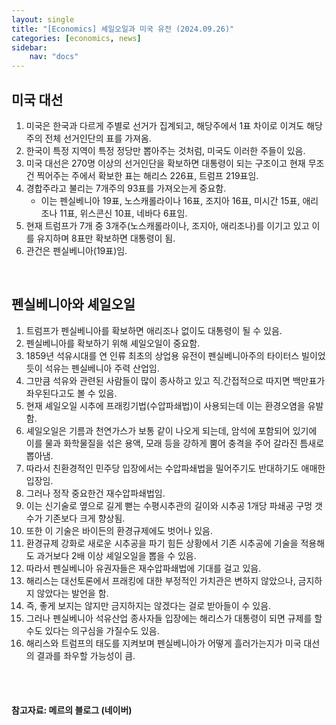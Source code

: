 ```yaml
---
layout: single
title: "[Economics] 셰일오일과 미국 유전 (2024.09.26)"
categories: [economics, news]
sidebar:
    nav: "docs"
---
```


## 미국 대선
1. 미국은 한국과 다르게 주별로 선거가 집계되고, 해당주에서 1표 차이로 이겨도 해당주의 전체 선거인단의 표를 가져옴.
1. 한국이 특정 지역이 특정 정당만 뽑아주는 것처럼, 미국도 이러한 주들이 있음.
1. 미국 대선은 270명 이상의 선거인단을 확보하면 대통령이 되는 구조이고 현재 무조건 찍어주는 주에서 확보한 표는 해리스 226표, 트럼프 219표임.
1. 경합주라고 불리는 7개주의 93표를 가져오는게 중요함.
    - 이는 펜실베니아 19표, 노스캐롤라이나 16표, 조지아 16표, 미시간 15표, 애리조나 11표, 위스콘신 10표, 네바다 6표임.
1. 현재 트럼프가 7개 중 3개주(노스캐롤라이나, 조지아, 애리조나)를 이기고 있고 이를 유지하며 8표만 확보하면 대통령이 됨.
1. 관건은 펜실베니아(19표)임.

<br/>

## 펜실베니아와 셰일오일
1. 트럼프가 펜실베니아를 확보하면 애리조나 없이도 대통령이 될 수 있음.
1. 펜실베니아를 확보하기 위해 셰일오일이 중요함.
1. 1859년 석유시대를 연 인류 최초의 상업용 유전이 펜실베니아주의 타이터스 빌이었듯이 석유는 펜실베니아 주력 산업임.
1. 그만큼 석유와 관련된 사람들이 많이 종사하고 있고 직.간접적으로 따지면 백만표가 좌우된다고도 볼 수 있음.
1. 현재 셰일오일 시추에 프래킹기법(수압파쇄법)이 사용되는데 이는 환경오염을 유발함.
1. 셰일오일은 기름과 천연가스가 보통 같이 나오게 되는데, 암석에 포함되어 있기에 이를 물과 화학물질을 섞은 용액, 모래 등을 강하게 뿜어 충격을 주어 갈라진 틈새로 뽑아냄.
1. 따라서 친환경적인 민주당 입장에서는 수압파쇄법을 밀어주기도 반대하기도 애매한 입장임.
1. 그러나 정작 중요한건 재수압파쇄법임.
1. 이는 신기술로 옆으로 길게 뻗는 수평시추관의 길이와 시추공 1개당 파쇄공 구멍 갯수가 기존보다 크게 향상됨.
1. 또한 이 기술은 바이든의 환경규제에도 벗어나 있음.
1. 환경규제 강화로 새로운 시추공을 파기 힘든 상황에서 기존 시추공에 기술을 적용해도 과거보다 2배 이상 셰일오일을 뽑을 수 있음.
1. 따라서 펜실베니아 유권자들은 재수압파쇄법에 기대를 걸고 있음.
1. 해리스는 대선토론에서 프래킹에 대한 부정적인 가치관은 변하지 않았으나, 금지하지 않았다는 발언을 함.
1. 즉, 좋게 보지는 않지만 금지하지는 않겠다는 걸로 받아들이 수 있음.
1. 그러나 펜실베니아 석유산업 종사자들 입장에는 해리스가 대통령이 되면 규제를 할 수도 있다는 의구심을 가질수도 있음.
1. 해리스와 트럼프의 태도를 지켜보며 펜실베니아가 어떻게 흘러가는지가 미국 대선의 결과를 좌우할 가능성이 큼.


<br/>
<br/>

#### 참고자료: 메르의 블로그 (네이버) 